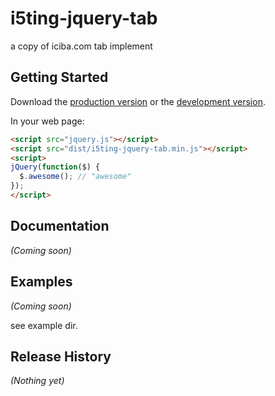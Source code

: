 # i5ting-jquery-tab

a copy of iciba.com tab implement

## Getting Started
Download the [production version][min] or the [development version][max].

[min]: https://raw.github.com/i5ting/i5ting-jquery-tab/master/dist/i5ting-jquery-tab.min.js
[max]: https://raw.github.com/i5ting/i5ting-jquery-tab/master/dist/i5ting-jquery-tab.js

In your web page:

```html
<script src="jquery.js"></script>
<script src="dist/i5ting-jquery-tab.min.js"></script>
<script>
jQuery(function($) {
  $.awesome(); // "awesome"
});
</script>
```

## Documentation
_(Coming soon)_

## Examples
_(Coming soon)_

see example dir.

## Release History
_(Nothing yet)_
